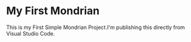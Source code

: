# My First Mondrian
This is my First Simple Mondrian Project.I'm publishing this directly from Visual Studio Code.